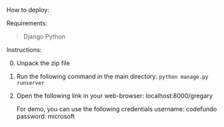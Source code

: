 How to deploy:

Requirements:
> Django
> Python

Instructions:

0. Unpack the zip file

1. Run the following command in the main directory:
    `python manage.py runserver`

2. Open the following link in your web-browser:
    localhost:8000/gregary
    
    For demo, you can use the following credentials
    username: codefundo
    password: microsoft